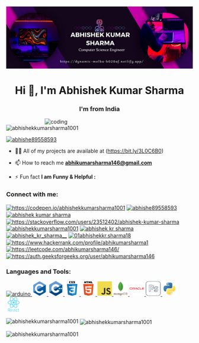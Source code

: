 ![logo](https://github.com/Abhishekkumarsharma1001/Abhishekkumarsharma1001/blob/main/My%20Banner.png)
<h1 align="center">Hi 👋, I'm Abhishek Kumar Sharma</h1>
<h3 align="center">I'm from India</h3>

<img align="right" alt="coding" width="400" src="https://user-images.githubusercontent.com/55389276/140866485-8fb1c876-9a8f-4d6a-98dc-08c4981eaf70.gif">

<p align="left"> <img src="https://komarev.com/ghpvc/?username=abhishekkumarsharma1001&label=Profile%20views&color=0e75b6&style=flat" alt="abhishekkumarsharma1001" /> </p>

<p align="left"> <a href="https://twitter.com/abhishe89558593" target="blank"><img src="https://img.shields.io/twitter/follow/abhishe89558593?logo=twitter&style=for-the-badge" alt="abhishe89558593" /></a> </p>

- 👨‍💻 All of my projects are available at (https://bit.ly/3L0C6B0)

- 📫 How to reach me **abhikumarsharma146@gmail.com**

- ⚡ Fun fact **I am Funny & Helpful :**

<h3 align="left">Connect with me:</h3>
<p align="left">
<a href="https://codepen.io/abhishekkumarsharma1001/" target="blank"><img align="center" src="https://raw.githubusercontent.com/rahuldkjain/github-profile-readme-generator/master/src/images/icons/Social/codepen.svg" alt="https://codepen.io/abhishekkumarsharma1001" height="30" width="40" /></a>
<a href="https://twitter.com/abhishe89558593" target="blank"><img align="center" src="https://raw.githubusercontent.com/rahuldkjain/github-profile-readme-generator/master/src/images/icons/Social/twitter.svg" alt="abhishe89558593" height="30" width="40" /></a>
<a href="https://www.linkedin.com/in/abhishek-kumar-sharma-3b2bb0213?utm_source=share&utm_campaign=share_via&utm_content=profile&utm_medium=android_app" target="blank"><img align="center" src="https://raw.githubusercontent.com/rahuldkjain/github-profile-readme-generator/master/src/images/icons/Social/linked-in-alt.svg" alt="abhishek kumar sharma" height="30" width="40" /></a>
<a href="https://stackoverflow.com/users/23512402/abhishek-kumar-sharma/" target="blank"><img align="center" src="https://raw.githubusercontent.com/rahuldkjain/github-profile-readme-generator/master/src/images/icons/Social/stack-overflow.svg" alt="https://stackoverflow.com/users/23512402/abhishek-kumar-sharma" height="30" width="40" /></a>
<a href="https://codesandbox.io/u/abhishekkumarsharma1001/" target="blank"><img align="center" src="https://raw.githubusercontent.com/rahuldkjain/github-profile-readme-generator/master/src/images/icons/Social/codesandbox.svg" alt="abhishekkumarsharma1001" height="30" width="40" /></a>
<a href="https://www.facebook.com/abhishekkrsharma.246?mibextid=ZbWKwL" target="blank"><img align="center" src="https://raw.githubusercontent.com/rahuldkjain/github-profile-readme-generator/master/src/images/icons/Social/facebook.svg" alt="abhishek kr sharma" height="30" width="40" /></a>
<a href="https://instagram.com/abhishek_kr_sharma__" target="blank"><img align="center" src="https://raw.githubusercontent.com/rahuldkjain/github-profile-readme-generator/master/src/images/icons/Social/instagram.svg" alt="abhishek_kr_sharma__" height="30" width="40" /></a>
<a href="https://www.youtube.com/channel/UC2jioOh2ohIa3--8rLBAY3w" target="blank"><img align="center" src="https://raw.githubusercontent.com/rahuldkjain/github-profile-readme-generator/master/src/images/icons/Social/youtube.svg" alt="01abhishekkr.sharma18" height="30" width="40" /></a>
<a href="https://www.hackerrank.com/profile/abhikumarsharma1" target="blank"><img align="center" src="https://raw.githubusercontent.com/rahuldkjain/github-profile-readme-generator/master/src/images/icons/Social/hackerrank.svg" alt="https://www.hackerrank.com/profile/abhikumarsharma1" height="30" width="40" /></a>
<a href="https://leetcode.com/abhikumarsharma146/" target="blank"><img align="center" src="https://raw.githubusercontent.com/rahuldkjain/github-profile-readme-generator/master/src/images/icons/Social/leet-code.svg" alt="https://leetcode.com/abhikumarsharma146/" height="30" width="40" /></a>
<a href="https://auth.geeksforgeeks.org/user/abhikumarsharma146/" target="blank"><img align="center" src="https://raw.githubusercontent.com/rahuldkjain/github-profile-readme-generator/master/src/images/icons/Social/geeks-for-geeks.svg" alt="https://auth.geeksforgeeks.org/user/abhikumarsharma146" height="30" width="40" /></a>
</p>

<h3 align="left">Languages and Tools:</h3>
<p align="left"> <a href="https://www.arduino.cc/" target="_blank" rel="noreferrer"> <img src="https://cdn.worldvectorlogo.com/logos/arduino-1.svg" alt="arduino" width="40" height="40"/> </a> <a href="https://www.cprogramming.com/" target="_blank" rel="noreferrer"> <img src="https://raw.githubusercontent.com/devicons/devicon/master/icons/c/c-original.svg" alt="c" width="40" height="40"/> </a> <a href="https://www.w3schools.com/cpp/" target="_blank" rel="noreferrer"> <img src="https://raw.githubusercontent.com/devicons/devicon/master/icons/cplusplus/cplusplus-original.svg" alt="cplusplus" width="40" height="40"/> </a> <a href="https://www.w3schools.com/css/" target="_blank" rel="noreferrer"> <img src="https://raw.githubusercontent.com/devicons/devicon/master/icons/css3/css3-original-wordmark.svg" alt="css3" width="40" height="40"/> </a> <a href="https://www.w3.org/html/" target="_blank" rel="noreferrer"> <img src="https://raw.githubusercontent.com/devicons/devicon/master/icons/html5/html5-original-wordmark.svg" alt="html5" width="40" height="40"/> </a> <a href="https://developer.mozilla.org/en-US/docs/Web/JavaScript" target="_blank" rel="noreferrer"> <img src="https://raw.githubusercontent.com/devicons/devicon/master/icons/javascript/javascript-original.svg" alt="javascript" width="40" height="40"/> </a> <a href="https://www.mongodb.com/" target="_blank" rel="noreferrer"> <img src="https://raw.githubusercontent.com/devicons/devicon/master/icons/mongodb/mongodb-original-wordmark.svg" alt="mongodb" width="40" height="40"/> </a> <a href="https://www.oracle.com/" target="_blank" rel="noreferrer"> <img src="https://raw.githubusercontent.com/devicons/devicon/master/icons/oracle/oracle-original.svg" alt="oracle" width="40" height="40"/> </a> <a href="https://www.photoshop.com/en" target="_blank" rel="noreferrer"> <img src="https://raw.githubusercontent.com/devicons/devicon/master/icons/photoshop/photoshop-line.svg" alt="photoshop" width="40" height="40"/> </a> <a href="https://www.python.org" target="_blank" rel="noreferrer"> <img src="https://raw.githubusercontent.com/devicons/devicon/master/icons/python/python-original.svg" alt="python" width="40" height="40"/> </a> <a href="https://reactjs.org/" target="_blank" rel="noreferrer"> <img src="https://raw.githubusercontent.com/devicons/devicon/master/icons/react/react-original-wordmark.svg" alt="react" width="40" height="40"/> </a> </p>

<p><img align="left" src="https://github-readme-stats.vercel.app/api/top-langs?username=abhishekkumarsharma1001&show_icons=true&locale=en&layout=compact" alt="abhishekkumarsharma1001" /></p>

<p>&nbsp;<img align="center" src="https://github-readme-stats.vercel.app/api?username=abhishekkumarsharma1001&show_icons=true&locale=en" alt="abhishekkumarsharma1001" /></p>

<p><img align="center" src="https://github-readme-streak-stats.herokuapp.com/?user=abhishekkumarsharma1001&" alt="abhishekkumarsharma1001" /></p>
